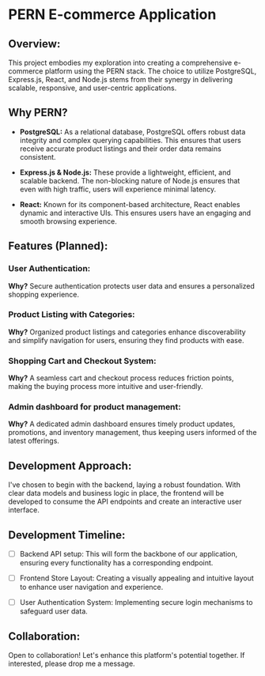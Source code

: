 # PERN E-commerce Application

## **Overview:**
This project embodies my exploration into creating a comprehensive e-commerce platform using the PERN stack. The choice to utilize PostgreSQL, Express.js, React, and Node.js stems from their synergy in delivering scalable, responsive, and user-centric applications.

## **Why PERN?**

- **PostgreSQL:** As a relational database, PostgreSQL offers robust data integrity and complex querying capabilities. This ensures that users receive accurate product listings and their order data remains consistent.
  
- **Express.js & Node.js:** These provide a lightweight, efficient, and scalable backend. The non-blocking nature of Node.js ensures that even with high traffic, users will experience minimal latency.

- **React:** Known for its component-based architecture, React enables dynamic and interactive UIs. This ensures users have an engaging and smooth browsing experience.

## **Features (Planned):**

### User Authentication:
**Why?** Secure authentication protects user data and ensures a personalized shopping experience.
  
### Product Listing with Categories:
**Why?** Organized product listings and categories enhance discoverability and simplify navigation for users, ensuring they find products with ease.

### Shopping Cart and Checkout System:
**Why?** A seamless cart and checkout process reduces friction points, making the buying process more intuitive and user-friendly.

### Admin dashboard for product management:
**Why?** A dedicated admin dashboard ensures timely product updates, promotions, and inventory management, thus keeping users informed of the latest offerings.

## **Development Approach:**
I've chosen to begin with the backend, laying a robust foundation. With clear data models and business logic in place, the frontend will be developed to consume the API endpoints and create an interactive user interface.

## **Development Timeline:**

- [ ] Backend API setup: This will form the backbone of our application, ensuring every functionality has a corresponding endpoint.
  
- [ ] Frontend Store Layout: Creating a visually appealing and intuitive layout to enhance user navigation and experience.
  
- [ ] User Authentication System: Implementing secure login mechanisms to safeguard user data.

## **Collaboration:**
Open to collaboration! Let's enhance this platform's potential together. If interested, please drop me a message.
